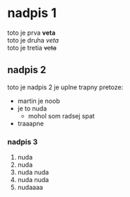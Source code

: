 # nadpis 1
toto je prva **veta** <br>
toto je druha _veta_ <br>
toto je tretia ~~veta~~ 
## nadpis 2
toto je nadpis 2 je uplne trapny pretoze:
* martin je noob
* je to nuda
  * mohol som radsej spat 
* traaapne 
### nadpis 3
1. nuda
2. nuda
  1. nuda nuda
  2. nuda nuda 
5. nudaaaa
